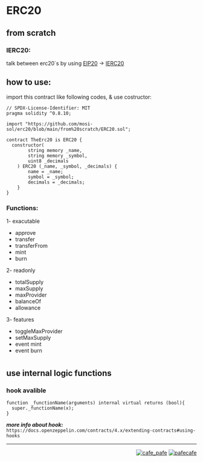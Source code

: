 # ERC20 
## from scratch

### IERC20:
talk between erc20`s by using [EIP20](https://eips.ethereum.org/EIPS/eip-20) -> [IERC20](https://github.com/mosi-sol/erc20/blob/main/IERC20.sol)

## how to use:
import this contract like following codes, & use costructor:
```
// SPDX-License-Identifier: MIT
pragma solidity ^0.8.10;

import "https://github.com/mosi-sol/erc20/blob/main/from%20scratch/ERC20.sol";

contract TheErc20 is ERC20 {
  constructor(
        string memory _name,
        string memory _symbol,
        uint8 _decimals
    ) ERC20 (_name, _symbol, _decimals) {
        name = _name;
        symbol = _symbol;
        decimals = _decimals;
    }
}
```

### Functions:

1- exacutable
- approve
- transfer
- transferFrom
- mint
- burn

2- readonly
- totalSupply
- maxSupply
- maxProvider
- balanceOf
- allowance

3- features
- toggleMaxProvider
- setMaxSupply
- event mint
- event burn

#

## use internal logic functions

### hook avalible
```
function _functionName(arguments) internal virtual returns (bool){
  super._functionName(x);
}
```
***more info about hook:*** ` https://docs.openzeppelin.com/contracts/4.x/extending-contracts#using-hooks `

---
<p align="right"> 
  <a href="https://github.com/mosi-sol/erc20/blob/main/from%20scratch/ERC20.sol" target="blank">
  <img src="https://img.shields.io/badge/from%20scratch-ERC20-blue?style=flat" alt="cafe_pafe" /></a> 
  <a href="https://github.com/mosi-sol/erc20" target="blank">
  <img src="https://img.shields.io/github/license/mosi-sol/erc20" alt="pafecafe" /></a> 
</p>
